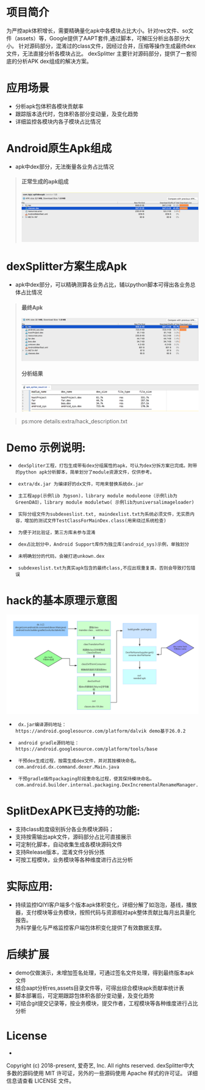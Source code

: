 # 项目简介
为严控apk体积增长，需要精确量化apk中各模块占比大小。针对res文件、so文件（assets）等，Google提供了AAPT套件,通过脚本，可解压分析出各部分大小。
针对源码部分，混淆过的class文件，因经过合并，压缩等操作生成最终dex文件，无法直接分析各模块占比。
dexSplitter 主要针对源码部分，提供了一套彻底的分析APK dex组成的解决方案。

# 应用场景
 
+	 分析apk包体积各模块贡献率
+ 	 跟踪版本迭代时，包体积各部分变动量，及变化趋势
+	 详细监控各模块内各子模块占比情况
	

# Android原生Apk组成
 
+	 apk中dex部分，无法衡量各业务占比情况

> ####  正常生成的apk组成
>![SplitDexApk](res/apk_origin_parse.png)

# dexSplitter方案生成Apk
+	 apk中dex部分，可以精确测算各业务占比，辅以python脚本可得出各业务总体占比情况

> ####  最终Apk
> ![SplitDexApk](res/dex_splitter_with_name.png)
> #### 分析结果
> ![SplitDexApk](res/parse_result.png )

> ps:more details:extra/hack_description.txt

# Demo 示例说明:
+	   dexSpliter工程，打包生成带有dex分组属性的apk，可认为dex分拆方案已完成。附带的python apk分析脚本，简单划分了module资源文件，仅供参考。
+	   extra/dx.jar 为编译好的dx文件，可用来替换系统dx.jar
+	   主工程app(示例lib 为gson)，library module moduleone（示例lib为GreenDAO），library module moduletwo( 示例lib为universalimageloader)
+	   实际分组文件为subdexeslist.txt, maindexlist.txt为系统必须文件，无实质内容，增加的测试文件TestClassForMainDex.class(用来绕过系统检查)
+	   为便于对比验证，第三方库未参与混淆
+	   dex占比划分中，Android Support库作为独立库(android_sys)示例，单独划分
+	   未明确划分的代码，会被打进unkown.dex
+	   subdexeslist.txt为真实apk包含的最终class,不应出现重复类，否则会导致打包错误


# hack的基本原理示意图
 ![SplitDexApk](res/dex_hack.png)


+	   dx.jar编译源码地址：    https://android.googlesource.com/platform/dalvik demo基于26.0.2
+	   android gradle源码地址：https://android.googlesource.com/platform/tools/base  
+	   干预dex生成过程，按需生成dex文件，并对其按模块命名。com.android.dx.command.dexer.Main.java 
+	   干预gradle插件packaging阶段重命名过程，使其保持模块命名。com.android.builder.internal.packaging.DexIncrementalRenameManager.java

# SplitDexAPK已支持的功能:

+	 支持class粒度级别拆分各业务模块源码；
+    支持按需输出apk文件，源码部分占比可直接展示
+	 可定制化脚本，自动收集生成各模块源码文件
+	 支持Release版本，混淆文件分拆分拣
+	 可按工程模块，业务模块等各种维度进行占比分析


# 实际应用:

+	 持续监控IQIYI客户端多个版本apk体积变化，详细分解了如泡泡，基线，播放器，支付模块等业务模块，按照代码与资源相对apk整体贡献比每月出具量化报告。<br>
     为科学量化与严格监控客户端包体积变化提供了有效数据支撑。


# 后续扩展
 
+	 demo仅做演示，未增加签名处理，可通过签名文件处理，得到最终版本apk文件
+	 结合aapt分析res,assets目录文件等，可得出综合模块apk贡献率统计表
+	 脚本部署后，可定期跟踪包体积各部分变动量，及变化趋势
+	 可结合git提交记录等，按业务模块，提交作者，工程模块等各种维度进行占比分析


# License
+ 
Copyright (c) 2018-present, 爱奇艺, Inc. All rights reserved.
dexSplitter中大多数的源码使用 MIT 许可证，另外的一些源码使用 Apache 样式的许可证。
详细信息请查看 LICENSE 文件。

	 


